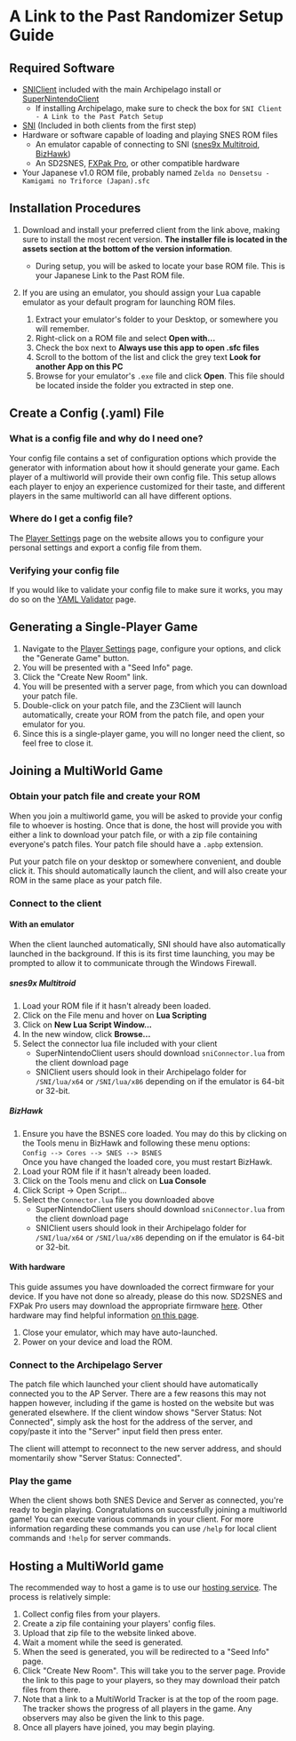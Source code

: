 # A Link to the Past Randomizer Setup Guide

## Required Software
- [SNIClient](https://github.com/ArchipelagoMW/Archipelago/releases) included with the main Archipelago install
or [SuperNintendoClient](https://github.com/ArchipelagoMW/SuperNintendoClient/releases)
    - If installing Archipelago, make sure to check the box for `SNI Client - A Link to the Past Patch Setup`
- [SNI](https://github.com/alttpo/sni/releases) (Included in both clients from the first step)
- Hardware or software capable of loading and playing SNES ROM files
    - An emulator capable of connecting to SNI
      ([snes9x Multitroid](https://drive.google.com/drive/folders/1_ej-pwWtCAHYXIrvs5Hro16A1s9Hi3Jz),
      [BizHawk](http://tasvideos.org/BizHawk.html))
    - An SD2SNES, [FXPak Pro](https://krikzz.com/store/home/54-fxpak-pro.html), or other compatible hardware
- Your Japanese v1.0 ROM file, probably named `Zelda no Densetsu - Kamigami no Triforce (Japan).sfc`

## Installation Procedures
1. Download and install your preferred client from the link above, making sure to install the most recent version.
**The installer file is located in the assets section at the bottom of the version information**.
    - During setup, you will be asked to locate your base ROM file. This is your Japanese Link to the Past ROM file.

2. If you are using an emulator, you should assign your Lua capable emulator as your default program
for launching ROM files.
    1. Extract your emulator's folder to your Desktop, or somewhere you will remember. 
    2. Right-click on a ROM file and select **Open with...**
    3. Check the box next to **Always use this app to open .sfc files**
    4. Scroll to the bottom of the list and click the grey text **Look for another App on this PC**
    5. Browse for your emulator's `.exe` file and click **Open**. This file should be located inside
       the folder you extracted in step one.

## Create a Config (.yaml) File

### What is a config file and why do I need one?
Your config file contains a set of configuration options which provide the generator with information about how
it should generate your game. Each player of a multiworld will provide their own config file. This setup allows
each player to enjoy an experience customized for their taste, and different players in the same multiworld
can all have different options.

### Where do I get a config file?
The [Player Settings](/games/A%20Link%20to%20the%20Past/player-settings) page on the website allows you to configure
your personal settings and export a config file from them.

### Verifying your config file
If you would like to validate your config file to make sure it works, you may do so on the
[YAML Validator](/mysterycheck) page.

## Generating a Single-Player Game
1. Navigate to the [Player Settings](/games/A%20Link%20to%20the%20Past/player-settings) page, configure your options,
   and click the "Generate Game" button.
2. You will be presented with a "Seed Info" page.
3. Click the "Create New Room" link.
4. You will be presented with a server page, from which you can download your patch file.
5. Double-click on your patch file, and the Z3Client will launch automatically, create your ROM from
   the patch file, and open your emulator for you.
6. Since this is a single-player game, you will no longer need the client, so feel free to close it.

## Joining a MultiWorld Game

### Obtain your patch file and create your ROM
When you join a multiworld game, you will be asked to provide your config file to whoever is hosting. Once that
is done, the host will provide you with either a link to download your patch file, or with a zip file containing
everyone's patch files. Your patch file should have a `.apbp` extension.

Put your patch file on your desktop or somewhere convenient, and double click it. This should automatically
launch the client, and will also create your ROM in the same place as your patch file.

### Connect to the client

#### With an emulator
When the client launched automatically, SNI should have also automatically launched in the background.
If this is its first time launching, you may be prompted to allow it to communicate through the Windows
Firewall.

##### snes9x Multitroid
1. Load your ROM file if it hasn't already been loaded.
2. Click on the File menu and hover on **Lua Scripting**
3. Click on **New Lua Script Window...**
4. In the new window, click **Browse...**
5. Select the connector lua file included with your client
     - SuperNintendoClient users should download `sniConnector.lua` from the client download page
     - SNIClient users should look in their Archipelago folder for `/SNI/lua/x64` or `/SNI/lua/x86` depending on if
the emulator is 64-bit or 32-bit.

##### BizHawk
1. Ensure you have the BSNES core loaded. You may do this by clicking on the Tools menu in BizHawk and following
   these menu options:  
   `Config --> Cores --> SNES --> BSNES`  
   Once you have changed the loaded core, you must restart BizHawk.
2. Load your ROM file if it hasn't already been loaded.
3. Click on the Tools menu and click on **Lua Console**
4. Click Script -> Open Script...
5. Select the `Connector.lua` file you downloaded above
     - SuperNintendoClient users should download `sniConnector.lua` from the client download page
     - SNIClient users should look in their Archipelago folder for `/SNI/lua/x64` or `/SNI/lua/x86` depending on if 
the emulator is 64-bit or 32-bit.

#### With hardware
This guide assumes you have downloaded the correct firmware for your device. If you have not
done so already, please do this now. SD2SNES and FXPak Pro users may download the appropriate firmware
[here](https://github.com/RedGuyyyy/sd2snes/releases). Other hardware may find helpful information
[on this page](http://usb2snes.com/#supported-platforms).

1. Close your emulator, which may have auto-launched.
2. Power on your device and load the ROM.

### Connect to the Archipelago Server
The patch file which launched your client should have automatically connected you to the AP Server.
There are a few reasons this may not happen however, including if the game is hosted on the website but
was generated elsewhere. If the client window shows "Server Status: Not Connected", simply ask the host
for the address of the server, and copy/paste it into the "Server" input field then press enter.

The client will attempt to reconnect to the new server address, and should momentarily show "Server
Status: Connected".

### Play the game
When the client shows both SNES Device and Server as connected, you're ready to begin playing. Congratulations
on successfully joining a multiworld game! You can execute various commands in your client. For more information
regarding these commands you can use `/help` for local client commands and `!help` for server commands.

## Hosting a MultiWorld game
The recommended way to host a game is to use our [hosting service](/generate). The process is relatively simple:

1. Collect config files from your players.
2. Create a zip file containing your players' config files.
3. Upload that zip file to the website linked above.
4. Wait a moment while the seed is generated.
5. When the seed is generated, you will be redirected to a "Seed Info" page.
6. Click "Create New Room". This will take you to the server page. Provide the link to this page to your players,
   so they may download their patch files from there.
7. Note that a link to a MultiWorld Tracker is at the top of the room page. The tracker shows the progress of all
   players in the game. Any observers may also be given the link to this page.
8. Once all players have joined, you may begin playing.
